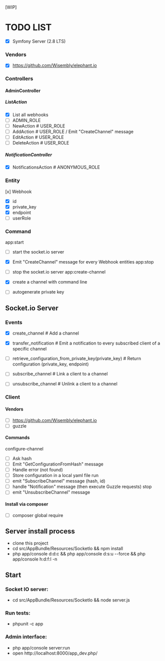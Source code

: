 [WIP]

TODO LIST
=========

- [x] Symfony Server (2.8 LTS)

### Vendors

- [x] https://github.com/Wisembly/elephant.io

### Controllers

#### AdminController

##### ListAction
- [x] List all webhooks
- [ ] ADMIN_ROLE
- [ ] NewAction # USER_ROLE
- [ ] AddAction # USER_ROLE / Emit "CreateChannel" message
- [ ] EditAction # USER_ROLE
- [ ] DeleteAction # USER_ROLE

##### NotificationController
- [x] NotificationsAction # ANONYMOUS_ROLE

### Entity

[x] Webhook
- [x] id
- [x] private_key
- [x] endpoint
- [ ] userRole

### Command

app:start
- [ ] start the socket.io server
- [x] Emit "CreateChannel" message for every Webhook entities
app:stop
- [ ] stop the socket.io server
app:create-channel
- [x] create a channel with command line
- [ ] autogenerate private key


Socket.io Server
----------------

### Events

- [x] create_channel # Add a channel
- [x] transfer_notification # Emit a notification to every subscribed client of a specific channel

- [ ] retrieve_configuration_from_private_key(private_key) # Return configuration (private_key, endpoint)
- [ ] subscribe_channel # Link a client to a channel
- [ ] unsubscribe_channel # Unlink a client to a channel

### Client

#### Vendors
- [ ] https://github.com/Wisembly/elephant.io
- [ ] guzzle
#### Commands
configure-channel
  - [ ] Ask hash
  - [ ] Emit "GetConfigurationFromHash" message
  - [ ] Handle error (not found)
  - [ ] Store configuration in a local yaml file
run
  - [ ] emit "SubscribeChannel" message (hash, id)
  - [ ] handle "Notification" message (then execute Guzzle requests)
stop
  - [ ] emit "UnsubscribeChannel" message

#### Install via composer
- [ ] composer global require

Server install process
----------------------

- clone this project
- cd src/AppBundle/Resources/SocketIo && npm install
- php app/console d:d:c && php app/console d:s:u --force && php app/console h:d:f:l -n

Start
-----

### Socket IO server:

- cd src/AppBundle/Resources/SocketIo && node server.js

### Run tests:

- phpunit -c app

### Admin interface:

- php app/console server:run
- open http://localhost:8000/app_dev.php/